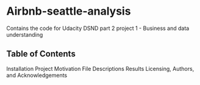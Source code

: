 # Airbnb-seattle-analysis
Contains the code for Udacity DSND part 2 project 1 - Business and data understanding

## Table of Contents
Installation
Project Motivation
File Descriptions
Results
Licensing, Authors, and Acknowledgements



